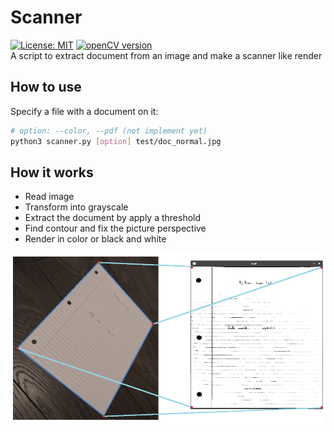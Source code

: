 # Scanner
[![License: MIT](https://img.shields.io/badge/License-MIT-blue.svg)](https://opensource.org/licenses/mit)
[![openCV version](https://img.shields.io/badge/openCV-%3E%3D%204.2-green)](https://img.shields.io/badge/openCV-%3E%3D%204.2-green)  
A script to extract document from an image and make a scanner like render

## How to use
Specify a file with a document on it:
```sh
# option: --color, --pdf (not implement yet)
python3 scanner.py [option] test/doc_normal.jpg
```

## How it works

* Read image
* Transform into grayscale
* Extract the document by apply a threshold
* Find contour and fix the picture perspective
* Render in color or black and white

![processing](screenshot/processing.png)